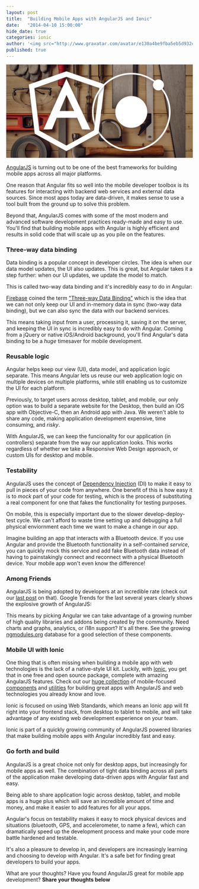 ```yaml
---
layout: post
title:  "Building Mobile Apps with AngularJS and Ionic"
date:   "2014-04-10 15:00:00"
hide_date: true
categories: ionic
author: '<img src="http://www.gravatar.com/avatar/e130a4be9fba5eb5d932c813fbe3a58d?s=48&amp;d=mm" class="author-icon"><a href="http://twitter.com/maxlynch" target="_blank">@maxlynch</a>'
published: true
---
```


<img class="showcase-image" src="/img/blog/angularjs-ionic-framework.jpg">

[AngularJS](http://angularjs.org/) is turning out to be one of the best frameworks for building mobile apps across all major platforms.

One reason that Angular fits so well into the mobile developer toolbox is its features for interacting with backend web services and external data sources. Since most apps today are data-driven, it makes sense to use a tool built from the ground up to solve this problem.

Beyond that, AngularJS comes with some of the most modern and advanced software development practices ready-made and easy to use. You'll find that building mobile apps with Angular is highly efficient and results in solid code that will scale up as you pile on the features.

### Three-way data binding

Data binding is a popular concept in developer circles. The idea is when our data model updates, the UI also updates. This is great, but Angular takes it a step further: when our UI updates, we update the model to match.

This is called two-way data binding and it's incredibly easy to do in Angular:

[Firebase](http://firebase.com/) coined the term ["Three-way Data Binding"](https://www.firebase.com/blog/2013-10-04-firebase-angular-data-binding.html) which is the idea that we can not only keep our UI and in-memory data in sync (two-way data binding), but we can also sync the data with our backend services.

This means taking input from a user, processing it, saving it on the server, and keeping the UI in sync is incredibly easy to do with Angular. Coming from a jQuery or native iOS/Android background, you'll find Angular's data binding to be a *huge* timesaver for mobile development.

<!-- more -->

### Reusable logic

Angular helps keep our view (UI), data model, and application logic separate.  This means Angular lets us reuse our web application logic on multiple devices on multiple platforms, while still enabling us to customize the UI for each platform.

Previously, to target users across desktop, tablet, and mobile, our only option was to build a separate website for the Desktop, then build an iOS app with Objective-C, then an Android app with Java. We weren't able to share any code, making application development expensive, time consuming, and *risky*.

With AngularJS, we can keep the funcionality for our application (in controllers) separate from the way our application looks. This works regardless of whether we take a Responsive Web Design approach, or custom UIs for desktop and mobile.

### Testability

AngularJS uses the concept of [Dependency Injection](http://docs.angularjs.org/guide/di) (DI) to make it easy to pull in pieces of your code from anywhere. One benefit of this is how easy it is to *mock* part of your code for testing, which is the process of substituting a real component for one that fakes the functionality for testing purposes.

On mobile, this is especially important due to the slower develop-deploy-test cycle. We can't afford to waste time setting up and debugging a full physical enviornment each time we want to make a change in our app.

Imagine building an app that interacts with a Bluetooth device. If you use Angular and provide the Bluetooth functionality in a self-contained *service*, you can quickly mock this service and add fake Bluetooth data instead of having to painstakingly connect and reconnect with a physical Bluetooth device. Your mobile app won't even know the difference!

### Among Friends

AngularJS is being adopted by developers at an incredible rate (check out our [last post](http://ionicframework.com/blog/angularjs-will-be-huge/) on that). Google Trends for the last several years clearly shows the explosive growth of AngularJS:

<script type="text/javascript" src="//www.google.com/trends/embed.js?hl=en-US&q=angularjs,+ember.js,+knockoutjs,+backbonejs&cmpt=q&content=1&cid=TIMESERIES_GRAPH_0&export=5&w=550&h=330"></script>

This means by picking Angular we can take advantage of a growing number of high quality libraries and addons being created by the community. Need charts and graphs, analytics, or i18n support? It's all there. See the growing [ngmodules.org](http://ngmodules.org/) database for a good selection of these components.

### Mobile UI with Ionic

One thing that is often missing when building a mobile app with web technologies is the lack of a native-style UI kit. Luckily, with [Ionic](/), you get that in one free and open source package, complete with amazing AngularJS features. Check out our [huge collection](/docs/) of mobile-focused [components](/docs/api/directive/ionSideMenus/) and [utilities](/docs/api/service/$ionicPopup/) for building great apps with AngularJS and web technologies you already know and love.

Ionic is focused on using Web Standards, which means an Ionic app will fit right into your frontend stack, from desktop to tablet to mobile, and will take advantage of any existing web development experience on your team.

Ionic is part of a quickly growing community of AngularJS powered libraries that make building mobile apps with Angular incredibly fast and easy. 

### Go forth and build

AngularJS is a great choice not only for desktop apps, but increasingly for mobile apps as well. The combination of tight data binding across all parts of the application make developing data-driven apps with Angular fast and easy.

Being able to share application logic across desktop, tablet, and mobile apps is a huge plus which will save an incredible amount of time and money, and make it easier to add features for all your apps.

Angular's focus on testability makes it easy to mock physical devices and situations (bluetooth, GPS, and accelerometer, to name a few), which can dramatically speed up the development process and make your code more battle hardened and testable.

It's also a pleasure to develop in, and developers are increasingly learning and choosing to develop with Angular. It's a safe bet for finding great developers to build your apps.

What are your thoughts? Have you found AngularJS great for mobile app development? **Share your thoughts below**
